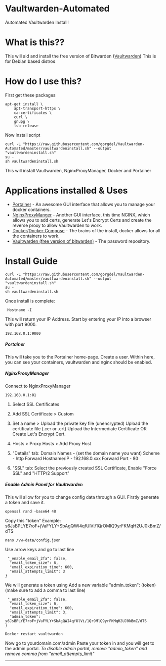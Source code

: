 # Vaultwarden-Automated
Automated Vaultwarden Install!

# What is this??
This will aid and install the free version of Bitwarden ([Vaultwarden](https://github.com/dani-garcia/vaultwarden))
This is for Debian based distros

# How do I use this?

First get these packages
```
apt-get install \
    apt-transport-https \
    ca-certificates \
    curl \
    gnupg \
    lsb-release
```
Now install script
```
curl -L "https://raw.githubusercontent.com/gorgdel/Vaultwarden-Automated/master/vaultwardeninstall.sh" --output "vaultwardeninstall.sh"
su -
sh vaultwardeninstall.sh
```
This will install Vaultwarden, NginxProxyManager, Docker and Portainer

# Applications installed & Uses
* [Portainer](https://www.portainer.io/) - An awesome GUI interface that allows you to manage your docker containers.
* [NginxProxyManger](https://nginxproxymanager.com/) - Another GUI interface, this time NGINX, which allows you to add certs, generate Let's Encrypt Certs and create the reverse proxy to allow Vaultwarden to work.
* [Docker](https://www.docker.com/)/[Docker-Compose](https://docs.docker.com/compose/) - The brains of the install, docker allows for all the containers to work.
* [Vaultwarden (free version of bitwarden)](https://bitwarden.com/) - The password repository.

# Install Guide
```
curl -L "https://raw.githubusercontent.com/gorgdel/Vaultwarden-Automated/master/vaultwardeninstall.sh" --output "vaultwardeninstall.sh"
su -
sh vaultwardeninstall.sh
```
Once install is complete:
```
 Hostname -I
```
This will return your IP Address. Start by entering your IP into a browser with port 9000.
```
192.168.0.1:9000
```
##### Portainer
This will take you to the Portainer home-page. Create a user.
Within here, you can see your containers, vaultwarden and nginx should be enabled.

##### NginxProxyManager
Connect to NginxProxyManager
```
192.168.0.1:81
```
1. Select SSL Certificates

2. Add SSL Certificate > Custom

3. Set a name >
Upload the private key file (unencrypted)
Upload the certificate file (.cer or .crt)
Upload the Intermediate Certificate
OR
Create Let's Encrypt Cert.

4. Hosts > Proxy Hosts > Add Proxy Host

5. "Details" tab:
Domain Names - (set the domain name you want)
Scheme - http
Forward Hostname/IP - 192.168.0.xxx
Forward Port - 80

6. "SSL" tab:
Select the previously created SSL Certificate, Enable "Force SSL" and "HTTP/2 Support"

##### Enable Admin Panel for Vaultwarden
This will allow for you to change config data through a GUI.
Firstly generate a token and save it.
```
openssl rand -base64 48
```
Copy this "token"
Example: s6JsBPLYE7roF+jVaFYLY+SbAgQWI4qfUlVi/1QrOMlQ9yrFKMqH2UJ0kBmZ/dTS
```
nano /vw-data/config.json
```
Use arrow keys and go to last line

```
 "_enable_email_2fa": false,
  "email_token_size": 6,
  "email_expiration_time": 600,
  "email_attempts_limit": 3
}
```
We will generate a token using
Add a new variable "admin_token": (token)
(make sure to add a comma to last line)
```
 "_enable_email_2fa": false,
  "email_token_size": 6,
  "email_expiration_time": 600,
  "email_attempts_limit": 3,
  "admin_token": s6JsBPLYE7roF+jVaFYLY+SbAgQWI4qfUlVi/1QrOMlQ9yrFKMqH2UJ0kBmZ/dTS
}
```
```
Docker restart vaultwarden
```
Now go to yourdomain.com/admin
Paste your token in and you will get to the admin portal.
*To disable admin portal, remove "admin_token" and remove comma from "email_attempts_limit"*
****
